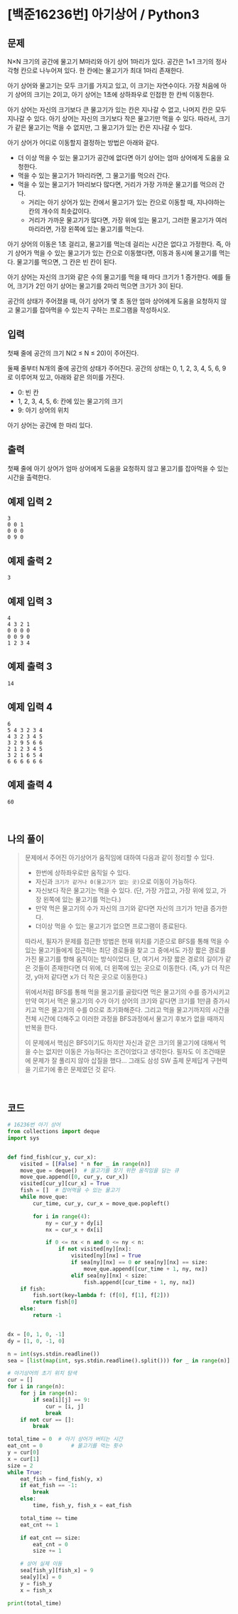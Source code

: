 # [백준16236번] 아기상어 / Python3

## 문제

N×N 크기의 공간에 물고기 M마리와 아기 상어 1마리가 있다. 공간은 1×1 크기의 정사각형 칸으로 나누어져 있다. 한 칸에는 물고기가 최대 1마리 존재한다.

아기 상어와 물고기는 모두 크기를 가지고 있고, 이 크기는 자연수이다. 가장 처음에 아기 상어의 크기는 2이고, 아기 상어는 1초에 상하좌우로 인접한 한 칸씩 이동한다.

아기 상어는 자신의 크기보다 큰 물고기가 있는 칸은 지나갈 수 없고, 나머지 칸은 모두 지나갈 수 있다. 아기 상어는 자신의 크기보다 작은 물고기만 먹을 수 있다. 따라서, 크기가 같은 물고기는 먹을 수 없지만, 그 물고기가 있는 칸은 지나갈 수 있다.

아기 상어가 어디로 이동할지 결정하는 방법은 아래와 같다.

- 더 이상 먹을 수 있는 물고기가 공간에 없다면 아기 상어는 엄마 상어에게 도움을 요청한다.
- 먹을 수 있는 물고기가 1마리라면, 그 물고기를 먹으러 간다.
- 먹을 수 있는 물고기가 1마리보다 많다면, 거리가 가장 가까운 물고기를 먹으러 간다.
  - 거리는 아기 상어가 있는 칸에서 물고기가 있는 칸으로 이동할 때, 지나야하는 칸의 개수의 최솟값이다.
  - 거리가 가까운 물고기가 많다면, 가장 위에 있는 물고기, 그러한 물고기가 여러마리라면, 가장 왼쪽에 있는 물고기를 먹는다.

아기 상어의 이동은 1초 걸리고, 물고기를 먹는데 걸리는 시간은 없다고 가정한다. 즉, 아기 상어가 먹을 수 있는 물고기가 있는 칸으로 이동했다면, 이동과 동시에 물고기를 먹는다. 물고기를 먹으면, 그 칸은 빈 칸이 된다.

아기 상어는 자신의 크기와 같은 수의 물고기를 먹을 때 마다 크기가 1 증가한다. 예를 들어, 크기가 2인 아기 상어는 물고기를 2마리 먹으면 크기가 3이 된다.

공간의 상태가 주어졌을 때, 아기 상어가 몇 초 동안 엄마 상어에게 도움을 요청하지 않고 물고기를 잡아먹을 수 있는지 구하는 프로그램을 작성하시오.

## 입력

첫째 줄에 공간의 크기 N(2 ≤ N ≤ 20)이 주어진다.

둘째 줄부터 N개의 줄에 공간의 상태가 주어진다. 공간의 상태는 0, 1, 2, 3, 4, 5, 6, 9로 이루어져 있고, 아래와 같은 의미를 가진다.

- 0: 빈 칸
- 1, 2, 3, 4, 5, 6: 칸에 있는 물고기의 크기
- 9: 아기 상어의 위치

아기 상어는 공간에 한 마리 있다.

## 출력

첫째 줄에 아기 상어가 엄마 상어에게 도움을 요청하지 않고 물고기를 잡아먹을 수 있는 시간을 출력한다.

## 예제 입력 2 

```
3
0 0 1
0 0 0
0 9 0
```

## 예제 출력 2 

```
3
```

## 예제 입력 3 

```
4
4 3 2 1
0 0 0 0
0 0 9 0
1 2 3 4
```

## 예제 출력 3 

```
14
```

## 예제 입력 4 

```
6
5 4 3 2 3 4
4 3 2 3 4 5
3 2 9 5 6 6
2 1 2 3 4 5
3 2 1 6 5 4
6 6 6 6 6 6
```

## 예제 출력 4 

```
60
```

<br>

## 나의 풀이

> 문제에서 주어진 아기상어가 움직임에 대하여 다음과 같이 정리할 수 있다.
>
> - 한번에 상하좌우로만 움직일 수 있다.
> - 자신과 `크기가 같거나 0(물고기가 없는 곳)`으로 이동이 가능하다.
> - 자신보다 작은 물고기는 먹을 수 있다. (단, 가장 가깝고, 가장 위에 있고,  가장 왼쪽에 있는 물고기를 먹는다.)
> - 만약 먹은 물고기의 수가 자신의 크기와 같다면 자신의 크기가 1만큼 증가한다.
> - 더이상 먹을 수 있는 물고기가 없으면 프로그램이 종료된다.
>
> 따라서, 필자가 문제를 접근한 방법은 현재 위치를 기준으로 BFS를 통해 먹을 수 있는 물고기들에게 접근하는 최단 경로들을 찾고 그 중에서도 가장 짧은 경로를 가진 물고기를 향해 움직이는 방식이었다. 단, 여기서 가장 짧은 경로의 길이가 같은 것들이 존재한다면 더 위에, 더 왼쪽에 있는 곳으로 이동한다. (즉, y가 더 작은 것, y마저 같다면 x가 더 작은 곳으로 이동한다.) 
>
> 위에서처럼 BFS를 통해 먹을 물고기를 골랐다면 먹은 물고기의 수를 증가시키고 만약 여기서 먹은 물고기의 수가 아기 상어의 크기와 같다면 크기를 1만큼 증가시키고 먹은 물고기의 수를 0으로 초기화해준다. 그리고 먹을 물고기까지의 시간을 전체 시간에 더해주고 이러한 과정을 BFS과정에서 물고기 후보가 없을 때까지 반복을 한다.
>
> 이 문제에서 핵심은 BFS이기도 하지만 자신과 같은 크기의 물고기에 대해서 먹을 수는 없지만 이동은 가능하다는 조건이었다고 생각한다. 필자도 이 조건때문에 문제가 잘 풀리지 않아 삽질을 했다... 그래도 삼성 SW 출제 문제답게 구현력을 기르기에 좋은 문제였던 것 같다.

<br>

## 코드

```python
# 16236번 아기 상어
from collections import deque
import sys


def find_fish(cur_y, cur_x):
    visited = [[False] * n for _ in range(n)]
    move_que = deque()  # 물고기를 찾기 위한 움직임을 담는 큐
    move_que.append([0, cur_y, cur_x])
    visited[cur_y][cur_x] = True
    fish = []  # 잡어먹을 수 있는 물고기
    while move_que:
        cur_time, cur_y, cur_x = move_que.popleft()

        for i in range(4):
            ny = cur_y + dy[i]
            nx = cur_x + dx[i]

            if 0 <= nx < n and 0 <= ny < n:
                if not visited[ny][nx]:
                    visited[ny][nx] = True
                    if sea[ny][nx] == 0 or sea[ny][nx] == size:
                        move_que.append([cur_time + 1, ny, nx])
                    elif sea[ny][nx] < size:
                        fish.append([cur_time + 1, ny, nx])
    if fish:
        fish.sort(key=lambda f: (f[0], f[1], f[2]))
        return fish[0]
    else:
        return -1


dx = [0, 1, 0, -1]
dy = [1, 0, -1, 0]

n = int(sys.stdin.readline())
sea = [list(map(int, sys.stdin.readline().split())) for _ in range(n)]

# 아기상어의 초기 위치 탐색
cur = []
for i in range(n):
    for j in range(n):
        if sea[i][j] == 9:
            cur = [i, j]
            break
    if not cur == []:
        break

total_time = 0  # 아기 상어가 버티는 시간
eat_cnt = 0         # 물고기를 먹는 횟수
y = cur[0]
x = cur[1]
size = 2
while True:
    eat_fish = find_fish(y, x)
    if eat_fish == -1:
        break
    else:
        time, fish_y, fish_x = eat_fish

    total_time += time
    eat_cnt += 1

    if eat_cnt == size:
        eat_cnt = 0
        size += 1

    # 상어 실제 이동
    sea[fish_y][fish_x] = 9
    sea[y][x] = 0
    y = fish_y
    x = fish_x

print(total_time)

```

